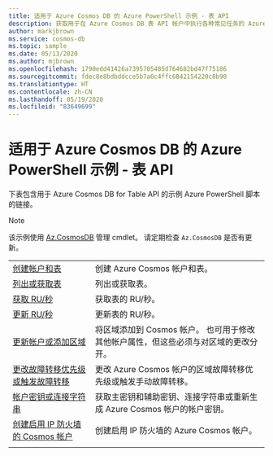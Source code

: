 ```yaml
---
title: 适用于 Azure Cosmos DB 的 Azure PowerShell 示例 - 表 API
description: 获取用于在 Azure Cosmos DB 表 API 帐户中执行各种常见任务的 Azure PowerShell 示例
author: markjbrown
ms.service: cosmos-db
ms.topic: sample
ms.date: 05/13/2020
ms.author: mjbrown
ms.openlocfilehash: 1790edd41426a7395705485d764682bd47f75186
ms.sourcegitcommit: fdec8e8bdbddcce5b7a0c4ffc6842154220c8b90
ms.translationtype: HT
ms.contentlocale: zh-CN
ms.lasthandoff: 05/19/2020
ms.locfileid: "83649699"
---
```

# <a name="azure-powershell-samples-for-azure-cosmos-db---table-api"></a>适用于 Azure Cosmos DB 的 Azure PowerShell 示例 - 表 API

下表包含用于 Azure Cosmos DB for Table API 的示例 Azure PowerShell 脚本的链接。

> [!NOTE]
> 该示例使用 [Az.CosmosDB](https://docs.microsoft.com/powershell/module/az.cosmosdb) 管理 cmdlet。 请定期检查 `Az.CosmosDB` 是否有更新。

| | |
|---|---|
|[创建帐户和表](scripts/powershell/table/ps-table-create.md?toc=%2fpowershell%2fmodule%2ftoc.json)| 创建 Azure Cosmos 帐户和表。 |
|[列出或获取表](scripts/powershell/table/ps-table-list-get.md?toc=%2fpowershell%2fmodule%2ftoc.json)| 列出或获取表。 |
|[获取 RU/秒](scripts/powershell/table/ps-table-ru-get.md?toc=%2fpowershell%2fmodule%2ftoc.json)| 获取表的 RU/秒。 |
|[更新 RU/秒](scripts/powershell/table/ps-table-ru-update.md?toc=%2fpowershell%2fmodule%2ftoc.json)| 更新表的 RU/秒。 |
|[更新帐户或添加区域](scripts/powershell/common/ps-account-update.md?toc=%2fpowershell%2fmodule%2ftoc.json)| 将区域添加到 Cosmos 帐户。 也可用于修改其他帐户属性，但这些必须与对区域的更改分开。 |
|[更改故障转移优先级或触发故障转移](scripts/powershell/common/ps-account-failover-priority-update.md?toc=%2fpowershell%2fmodule%2ftoc.json)| 更改 Azure Cosmos 帐户的区域故障转移优先级或触发手动故障转移。 |
|[帐户密钥或连接字符串](scripts/powershell/common/ps-account-keys-connection-strings.md?toc=%2fpowershell%2fmodule%2ftoc.json)| 获取主密钥和辅助密钥、连接字符串或重新生成 Azure Cosmos 帐户的帐户密钥。 |
|[创建启用 IP 防火墙的 Cosmos 帐户](scripts/powershell/common/ps-account-firewall-create.md?toc=%2fpowershell%2fmodule%2ftoc.json)| 创建启用 IP 防火墙的 Azure Cosmos 帐户。 |
|||
